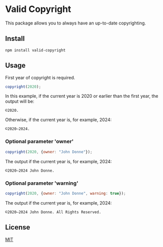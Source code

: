 # Valid Copyright
This package allows you to always have an up-to-date copyrighting.
## Install
```
npm install valid-copyright
```
## Usage
First year of copyright is required.
```javascript
copyright(2020);
```
In this example, if the current year is 2020 or earlier than the first year, the output will be:
```
©2020.
```
Otherwise, if the current year is, for example, 2024:
```
©2020–2024.
```
### Optional parameter 'owner'
```javascript
copyright(2020, {owner: "John Donne"});
```
The output if the current year is, for example, 2024:
```
©2020–2024 John Donne.
```
### Optional parameter 'warning'
```javascript
copyright(2020, {owner: "John Donne", warning: true});
```
The output if the current year is, for example, 2024:
```
©2020–2024 John Donne. All Rights Reserved.
```
## License
[MIT](https://choosealicense.com/licenses/mit/)